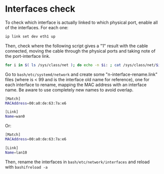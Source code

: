 # Interfaces check

To check which interface is actually linked to which physical port, enable all of the interfaces. For each one:

```bash
ip link set dev eth1 up
```

Then, check where the following script gives a "1" result with the cable connected, moving the cable through the physical ports and taking note of the port-interface link.

```bash
for i in $( ls /sys/class/net ); do echo -n $i: ; cat /sys/class/net/$i/carrier; done
```

Go to ```bash/etc/systemd/network``` and create some "n-interface-rename.link" files (where <n> is < 99 and <interface> is the interface old name for reference), one for each interface to rename, mapping the MAC address with an interface name. Be aware to use completely new names to avoid overlap.

```bash
[Match]
MACAddress=00:a0:de:63:7a:e6

[Link]
Name=wan0
```

Or:

```bash
[Match]
MACAddress=00:a0:de:63:7a:e6

[Link]
Name=lan10
```

Then, rename the interfaces in ```bash/etc/network/interfaces``` and reload with ```bashifreload -a```
